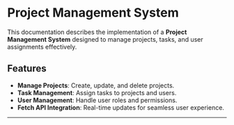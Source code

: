 # Project Management System

This documentation describes the implementation of a **Project Management System** designed to manage projects, tasks, and user assignments effectively.

## Features

- **Manage Projects**: Create, update, and delete projects.
- **Task Management**: Assign tasks to projects and users.
- **User Management**: Handle user roles and permissions.
- **Fetch API Integration**: Real-time updates for seamless user experience.

---
